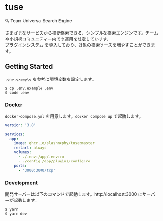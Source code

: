 # tuse

🔍 Team Universal Search Engine

さまざまなサービスから横断検索できる、シンプルな検索エンジンです。チームや小規模コミュニティー内での運用を想定しています。  
[プラグインシステム](https://github.com/SlashNephy/tuse/blob/master/providers) を導入しており、対象の検索ソースを増やすことができます。

## Getting Started

`.env.example` を参考に環境変数を設定します。

```console
$ cp .env.example .env
$ code .env
```

### Docker

`docker-compose.yml` を用意します。`docker compose up` で起動します。

```yaml
version: '3.8'

services:
  app:
    image: ghcr.io/slashnephy/tuse:master
    restart: always
    volumes:
      - ./.env:/app/.env:ro
      - ./config:/app/plugins/config:ro
    ports:
      - '3000:3000/tcp'
```

### Development

開発サーバーは以下のコマンドで起動します。http://localhost:3000 にサーバーが起動します。

```console
$ yarn
$ yarn dev
```
